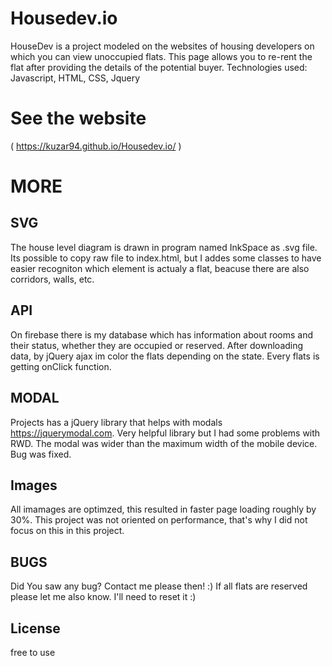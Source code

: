 # Housedev.io
HouseDev is a project modeled on the websites of housing developers on which you can view unoccupied flats.
This page allows you to re-rent the flat after providing the details of the potential buyer.
Technologies used: Javascript, HTML, CSS, Jquery
# See the website
( https://kuzar94.github.io/Housedev.io/ ) 
# MORE
## SVG
The house level diagram is drawn in program named InkSpace as .svg file. Its possible to copy raw file to index.html, but 
I addes some classes to have easier recogniton which element is actualy a flat, beacuse there are also corridors, walls, etc.
## API
On firebase there is my database which has information about rooms and their status, whether they are occupied or reserved. After 
downloading data, by jQuery ajax im color the flats depending on the state. Every flats is getting onClick function. 
## MODAL
Projects has a jQuery library that helps with modals https://jquerymodal.com. Very helpful library but I had some problems with RWD. 
The modal was wider than the maximum width of the mobile device. Bug was fixed.
## Images
All imamages are optimzed, this resulted in faster page loading roughly by 30%. This project was not oriented on performance, 
that's why I did not focus on this in this project.
## BUGS
Did You saw any bug? Contact me please then! :) If all flats are reserved please let me also know. I'll need to reset it :)
## License
free to use
